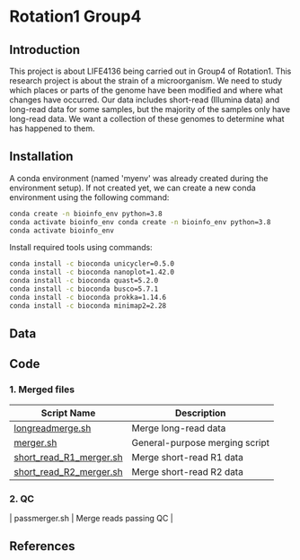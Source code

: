 # Rotation1 Group4
## Introduction
This project is about LIFE4136 being carried out in Group4 of Rotation1. This research project is about the strain of a microorganism. We need to study which places or parts of the genome have been modified and where what changes have occurred. Our data includes short-read (Illumina data) and long-read data for some samples, but the majority of the samples only have long-read data. We want a collection of these genomes to determine what has happened to them.
## Installation
A conda environment (named 'myenv' was already created during the environment setup). If not created yet, we can create a new conda environment using the following command:

```bash
conda create -n bioinfo_env python=3.8
conda activate bioinfo_env conda create -n bioinfo_env python=3.8
conda activate bioinfo_env
```
Install required tools using commands:
```bash
conda install -c bioconda unicycler=0.5.0
conda install -c bioconda nanoplot=1.42.0
conda install -c bioconda quast=5.2.0
conda install -c bioconda busco=5.7.1
conda install -c bioconda prokka=1.14.6
conda install -c bioconda minimap2=2.28
```
## Data

## Code
### 1. Merged files
| Script Name                                      | Description                     |
|--------------------------------------------------|---------------------------------|
| [longreadmerge.sh](https://github.com/ZiqiXiong919/repo-name/blob/main/merged_files/merger/longreadmerge.sh)     | Merge long-read data           |
| [merger.sh](https://github.com/ZiqiXiong919/repo-name/blob/main/merged_files/merger/merger.sh)                   | General-purpose merging script |
| [short_read_R1_merger.sh](https://github.com/ZiqiXiong919/repo-name/blob/main/merged_files/merger/short_read_R1_merger.sh) | Merge short-read R1 data     |
| [short_read_R2_merger.sh](https://github.com/ZiqiXiong919/repo-name/blob/main/merged_files/merger/short_read_R2_merger.sh) | Merge short-read R2 data     |
### 2. QC
| passmerger.sh        | Merge reads passing QC         |
## References
